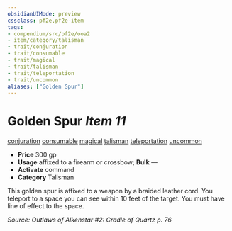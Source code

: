 ```yaml
---
obsidianUIMode: preview
cssclass: pf2e,pf2e-item
tags:
- compendium/src/pf2e/ooa2
- item/category/talisman
- trait/conjuration
- trait/consumable
- trait/magical
- trait/talisman
- trait/teleportation
- trait/uncommon
aliases: ["Golden Spur"]
---
```

# Golden Spur *Item 11*  
[conjuration](/rules/traits/conjuration.md)  [consumable](/rules/traits/consumable.md)  [magical](/rules/traits/magical.md)  [talisman](/rules/traits/talisman.md)  [teleportation](/rules/traits/teleportation.md)  [uncommon](/rules/traits/uncommon.md)  

- **Price** 300 gp
- **Usage** affixed to a firearm or crossbow; **Bulk** —
- **Activate** command
- **Category** Talisman

This golden spur is affixed to a weapon by a braided leather cord. You teleport to a space you can see within 10 feet of the target. You must have line of effect to the space.

*Source: Outlaws of Alkenstar #2: Cradle of Quartz p. 76*